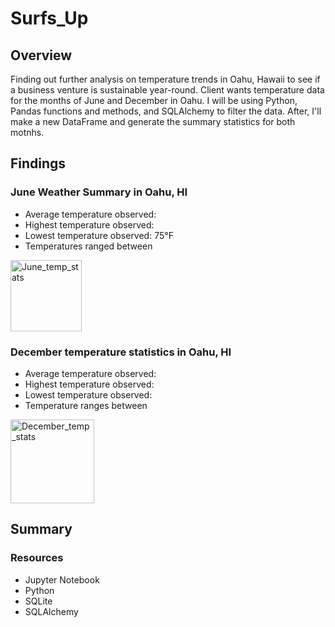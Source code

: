 # Surfs_Up

## Overview
Finding out further analysis on temperature trends in Oahu, Hawaii to see if a business venture is sustainable year-round. Client wants temperature data for the months of June and December in Oahu. I will be using Python, Pandas functions and methods, and SQLAlchemy to filter the data. After, I'll make a new DataFrame and generate the summary statistics for both motnhs.  

## Findings
 ### June Weather Summary in Oahu, HI
 * Average temperature observed: 
 * Highest temperature observed:
 * Lowest temperature observed: 75&deg;F
 * Temperatures ranged between 
 
 <img width="114" alt="June_temp_stats" src="https://user-images.githubusercontent.com/107652317/184949061-0fe47b5d-cfbf-4cf0-93a0-b669ed1d2f41.png">

 
 ### December temperature statistics in Oahu, HI
 * Average temperature observed:
 * Highest temperature observed:
 * Lowest temperature observed: 
 * Temperature ranges between 
 
<img width="134" alt="December_temp_stats" src="https://user-images.githubusercontent.com/107652317/184949119-330cf117-38f0-42e3-9d5e-2373e541c49a.png">

## Summary

### Resources
* Jupyter Notebook
* Python
* SQLite
* SQLAlchemy
